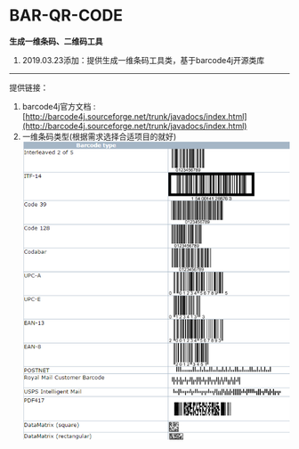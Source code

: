# BAR-QR-CODE
**生成一维条码、二维码工具**

1. 2019.03.23添加：提供生成一维条码工具类，基于barcode4j开源类库




---
提供链接：
1. barcode4j官方文档 : [http://barcode4j.sourceforge.net/trunk/javadocs/index.html](http://barcode4j.sourceforge.net/trunk/javadocs/index.html)
2. 一维条码类型(根据需求选择合适项目的就好)
![](https://github.com/lgc592519828/BAR-QR-CODE/blob/master/src/main/java/cn/gcheng/images/barcodeType.png)
